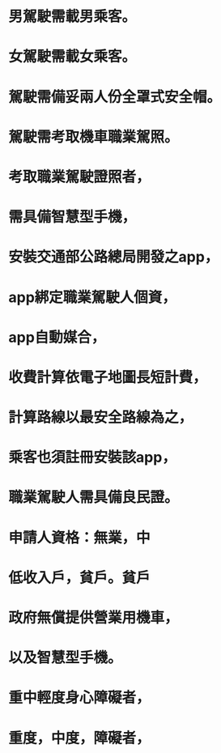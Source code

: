# 男駕駛需載男乘客。
# 女駕駛需載女乘客。
# 駕駛需備妥兩人份全罩式安全帽。
# 駕駛需考取機車職業駕照。
# 考取職業駕駛證照者，
# 需具備智慧型手機，
# 安裝交通部公路總局開發之app，
# app綁定職業駕駛人個資，
# app自動媒合，
# 收費計算依電子地圖長短計費，
# 計算路線以最安全路線為之，
# 乘客也須註冊安裝該app，
# 職業駕駛人需具備良民證。
# 申請人資格：無業，中
# 低收入戶，貧戶。貧戶
# 政府無償提供營業用機車，
# 以及智慧型手機。
# 重中輕度身心障礙者，
# 重度，中度，障礙者，
# 
